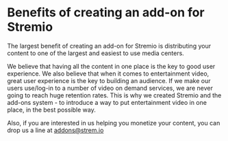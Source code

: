 # Benefits of creating an add-on for Stremio

The largest benefit of creating an add-on for Stremio is distributing your content to one of the largest and easiest to use media centers.

We believe that having all the content in one place is the key to good user experience. 
We also believe that when it comes to entertainment video, great user experience is the key to building an audience. 
If we make our users use/log-in to a number of video on demand services, we are never going to reach huge retention rates.
This is why we created Stremio and the add-ons system - to introduce a way to put entertainment video in one place, in the best possible way.

Also, if you are interested in us helping you monetize your content, you can drop us a line at [addons@strem.io](addons.strem.io)